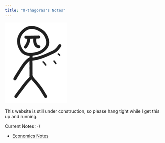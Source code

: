 ```yaml
---
title: "π-thagoras's Notes"
---
```

![Waving_Pi](assets/Waving_Pi.png)


This website is still under construction, so please hang tight while I get this up and running.


Current Notes :-)
- [Economics Notes](EconomicsNotes.md)
